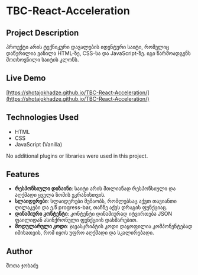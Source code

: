 # TBC-React-Acceleration

## Project Description

პროექტი არის ტექნიკური დავალების იდენტური საიტი, რომელიც დაწერილია ვანილა HTML-ზე, CSS-სა და JavaScript-ზე. იგი წარმოადგენს მოთხოვნილი საიტის კლონს.

## Live Demo

[https://shotajokhadze.github.io/TBC-React-Acceleration/](https://shotajokhadze.github.io/TBC-React-Acceleration/)

## Technologies Used

- HTML
- CSS
- JavaScript (Vanilla)

No additional plugins or libraries were used in this project.

## Features
- **რესპონსიული დიზაინი**: საიტი არის მთლიანად რესპონსიული და აღქმადი ყველა ზომის ეკრანისთვის.
- **სლაიდერები**: სლაიდერები მუშაობს, რომლებსაც აქვთ თავიანთი ღილაკები და ე.წ progress-bar, თაჩზე აქვს დრაგის ფუნქციაც.
- **დინამიური კონტენტი**: კონტენტი დინამიურად იტვირთება JSON ფაილიდან ასინქრონული ფუნქციის დახმარებით.
- **მოდულარული კოდი**: ჯავასკრიპტის კოდი დაყოფილია კომპონენტებად იმისათვის, რომ იყოს უფრო აღქმადი და სკალირებადი.

## Author
შოთა ჯოხაძე
